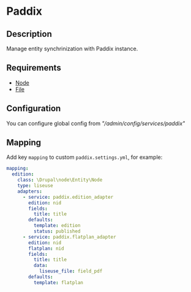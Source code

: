 # Paddix

## Description
Manage entity synchrinization with Paddix instance.


## Requirements
* [Node](https://www.drupal.org/docs/8/core/modules/node)
* [File](https://www.drupal.org/docs/8/core/modules/file)


## Configuration
You can configure global config from _"/admin/config/services/paddix"_


## Mapping
Add key `mapping` to custom `paddix.settings.yml`, for example:

```yaml
mapping:
  edition:
    class: \Drupal\node\Entity\Node
    type: liseuse
    adapters:
      - service: paddix.edition_adapter
        edition: nid
        fields:
          title: title
        defaults:
          template: edition
          status: published
      - service: paddix.flatplan_adapter
        edition: nid
        flatplan: nid
        fields:
          title: title
          data:
            liseuse_file: field_pdf
        defaults:
          template: flatplan
```
